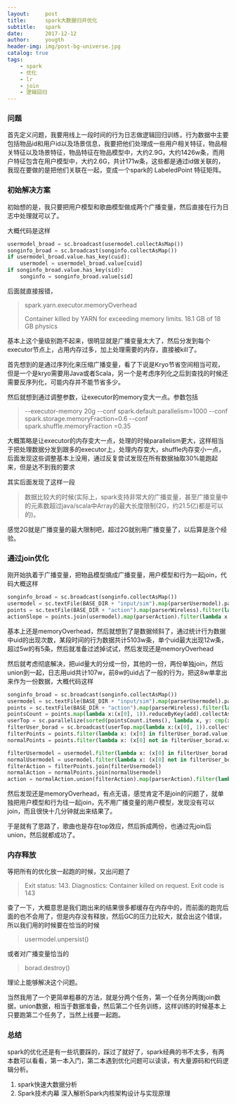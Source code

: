```yaml
---
layout:     post
title:      spark大数据归并优化
subtitle:   spark
date:       2017-12-12
author:     yougth
header-img: img/post-bg-universe.jpg
catalog: true
tags:
    - spark
    - 优化
    - lr
    - join
    - 逻辑回归
---
```

### 问题

首先定义问题，我要用线上一段时间的行为日志做逻辑回归训练，行为数据中主要包括物品id和用户id以及场景信息，我要把他们处理成一些用户相关特征，物品相关特征以及场景特征，物品特征在物品模型中，大约2.9G，大约1426w条，而用户特征包含在用户模型中，大约2.6G，共计171w条，这些都是通过id做关联的，我现在要做的是把他们关联在一起，变成一个spark的 LabeledPoint 特征矩阵。

### 初始解决方案

初始想的是，我只要把用户模型和歌曲模型做成两个广播变量，然后直接在行为日志中处理就可以了。

大概代码是这样


```python
usermodel_broad = sc.broadcast(usermodel.collectAsMap())
songinfo_broad = sc.broadcast(songinfo.collectAsMap())
if usermodel_broad.value.has_key(cuid):        
    usermodel = usermodel_broad.value[cuid]
if songinfo_broad.value.has_key(sid):
    songinfo = songinfo_broad.value[sid]
```

后面就直接报错，

>spark.yarn.executor.memoryOverhead
>
>Container killed by YARN for exceeding memory limits. 18.1 GB of 18 GB physics

基本上这个量级别跑不起来，很明显就是广播变量太大了，然后分发到每个executor节点上，占用内存过多，加上处理需要的内存，直接被kill了。

首先想到的是通过序列化来压缩广播变量，看了下说是Kryo节省空间相当可观，但是一个是kryo需要用Java或者Scala，另一个是考虑序列化之后到查找的时候还需要反序列化，可能内存并不能节省多少。

然后就想到通过调整参数，让executor的memory变大一点。参数包括

>--executor-memory 20g --conf spark.default.parallelism=1000 --conf spark.storage.memoryFraction=0.6 --conf spark.shuffle.memoryFraction    =0.35

大概策略是让executor的内存变大一点，处理的时候parallelism更大，这样相当于把处理数据分发到跟多的executor上，处理内存变大，shuffle内存变小一点，后面发现这些调整基本上没用，通过反复尝试发现在所有数据抽取30%能跑起来，但是达不到我的要求

其实后面发现了这样一段

>数据比较大的时候(实际上，spark支持非常大的广播变量，甚至广播变量中的元素数超过java/scala中Array的最大长度限制(2G，约21.5亿)都是可以的)。

感觉2G就是广播变量的最大限制吧，超过2G就别用广播变量了，以后算是涨个经验。



### 通过join优化

刚开始执着于广播变量，把物品模型搞成广播变量，用户模型和行为一起join，代码大概这样


```python
songinfo_broad = sc.broadcast(songinfo.collectAsMap())
usermodel = sc.textFile(BASE_DIR + "input/sim").map(parserUsermodel).partitionBy(1000)
points = sc.textFile(BASE_DIR + "action").map(parserWireless).filter(lambda x:(x[0] != -1)).partitionBy(1000)
actionSlope = points.join(usermodel).map(parserAction).filter(lambda x:(x.label != -1))
```

基本上还是memoryOverhead，然后就想到了是数据倾斜了，通过统计行为数据中uid的出现次数，某段时间的行为数据共计5103w条，单个uid最大出现12w条，超过5w的有5条，然后就准备过滤掉试试，然后发现还是memoryOverhead

然后就考虑彻底解决，把uid量大的分成一份，其他的一份，两份单独join，然后union到一起，日志用uid共计107w，前8w的uid占了一般的行为，把这8w单拿出来作为一份数据，大概代码这样


```python
songinfo_broad = sc.broadcast(songinfo.collectAsMap())
usermodel = sc.textFile(BASE_DIR + "input/sim").map(parserUsermodel).partitionBy(1000)
points = sc.textFile(BASE_DIR + "action").map(parserWireless).filter(lambda x:(x[0] != -1)).partitionBy(1000)
pointsCount = points.map(lambda x:(x[0], 1)).reduceByKey(add).collectAsMap()
userTop = sc.parallelize(sorted(pointsCount.items(), lambda x, y: cmp(x[1], y[1]), reverse=True)[0:80000])
filterUser_borad = sc.broadcast(userTop.map(lambda x:(x[0], 1)).collectAsMap())
filterPoints = points.filter(lambda x: (x[0] in filterUser_borad.value))
normalPoints = points.filter(lambda x: (x[0] not in filterUser_borad.value))

filterUsermodel = usermodel.filter(lambda x: (x[0] in filterUser_borad.value))
normalUsermodel = usermodel.filter(lambda x: (x[0] not in filterUser_borad.value))
filterAction = filterPoints.join(filterUsermodel)
normalAction = normalPoints.join(normalUsermodel)
action = normalAction.union(filterAction).map(parserAction).filter(lambda x:(x.label != -1))
```


然后发现还是memoryOverhead，有点无语，感觉肯定不是join的问题了，就单独把用户模型和行为往一起join，先不用广播变量的用户模型，发现没有可以join，而且很快十几分钟就出来结果了。

于是就有了思路了，歌曲也是存在top效应，然后拆成两份，也通过先join后union，然后就都成功了。

### 内存释放

等把所有的优化放一起跑的时候，又出问题了

>Exit status: 143. Diagnostics: Container killed on request. Exit code is 143

查了一下，大概意思是我们跑出来的结果很多都缓存在内存中的，而前面的跑完后面的也不会用了，但是内存没有释放，然后GC的压力比较大，就会出这个错误，所以我们用的时候要在恰当的时候

>usermodel.unpersist()

或者对广播变量恰当的

>borad.destroy()

理论上能够解决这个问题。

当然我用了一个更简单粗暴的方法，就是分两个任务，第一个任务分两拨join数据，union数据，相当于数据准备，然后第二个任务训练，这样训练的时候基本上只要跑第二个任务了，当然上线要一起跑。

### 总结

spark的优化还是有一些坑要踩的，踩过了就好了，spark经典的书不太多，有两本数可以看看，第一本入门，第二本遇到优化问题可以读读，有大量源码和代码逻辑分析。

1. spark快速大数据分析 
2. Spark技术内幕  深入解析Spark内核架构设计与实现原理







